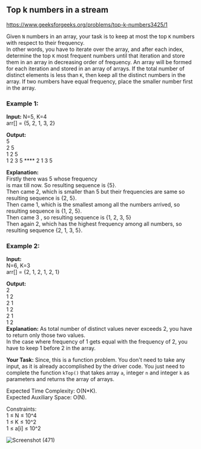 ## Top k numbers in a stream

https://www.geeksforgeeks.org/problems/top-k-numbers3425/1

Given `N` numbers in an array, your task is to keep at most the top `K` numbers with respect to their frequency.
 <br>
In other words, you have to iterate over the array, and after each index, determine the top `K` most frequent numbers until that iteration and store them in an array in decreasing order of frequency. An array will be formed for each iteration and stored in an array of arrays. If the total number of distinct elements is less than `K`, then keep all the distinct numbers in the array. If two numbers have equal frequency, place the smaller number first in the array.
 <br>

### Example 1:

**Input:**
N=5, K=4 <br>
arr[] = {5, 2, 1, 3, 2}  <br>

**Output:** <br> 
5  <br>
2 5  <br>
1 2 5  <br>
1 2 3 5 ****
2 1 3 5  <br>

**Explanation:** <br>
Firstly there was 5 whose frequency  <br>
is max till now. So resulting sequence is {5}. <br>
Then came 2, which is smaller than 5 but 
their frequencies are same so resulting sequence is {2, 5}. <br>
Then came 1, which is the smallest among all the
numbers arrived, so resulting sequence is {1, 2, 5}. <br>
Then came 3 , so resulting sequence is {1, 2, 3, 5} <br>
Then again 2, which has the highest
frequency among all numbers, 
so resulting sequence {2, 1, 3, 5}. <br>


### Example 2:

**Input:** <br>
N=6, K=3 <br>
arr[] = {2, 1, 2, 1, 2, 1}  <br>

**Output:** <br> 
2  <br>
1 2  <br>
2 1  <br>
1 2  <br>
2 1 <br>
1 2 <br>
**Explanation:**
As total number of distinct values never
exceeds 2, you have to return only those two
values. <br> In the case where frequency of 1 gets
equal with the frequency of 2, you have to 
keep 1 before 2 in the array. <br>

**Your Task:**
Since, this is a function problem. You don't need to take any input, as it is already accomplished by the driver code. You just need to complete the function `kTop()` that takes array `a`, integer `n` and integer `k` as parameters and returns the array of arrays.

Expected Time Complexity: O(N*K). <br>
Expected Auxiliary Space: O(N). <br>

Constraints: <br>
1 ≤ N ≤ 10^4 <br>
1 ≤ K ≤ 10^2 <br>
1 ≤ a[i] ≤ 10^2  <br>

![Screenshot (471)](https://github.com/shanvii/DSA-GFG-Coding-questions/assets/81086303/4ddf6ab6-24ac-4bb7-ada8-943fd9a81e77)
